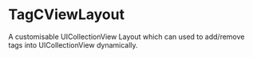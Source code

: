 # TagCViewLayout
A customisable UICollectionView Layout which can used to add/remove tags into UICollectionView dynamically.
